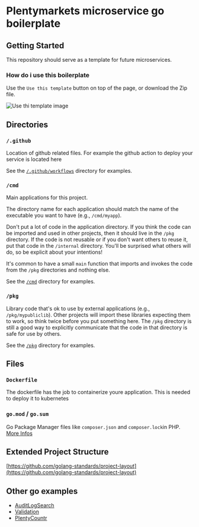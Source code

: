 # Plentymarkets microservice go boilerplate

## Getting Started

This repository should serve as a template for future microservices.

### How do i use this boilerplate
Use the `Use this template` button on top of the page, or download the Zip file.

![Use thi template image](https://user-images.githubusercontent.com/9029015/107752501-2198ae00-6d1f-11eb-9807-93ded5471996.png)

## Directories

### `/.github`

Location of github related files. For example the github action to deploy your service is located here

See the [`/.github/workflows`](.github/workflows) directory for examples.

### `/cmd`

Main applications for this project.

The directory name for each application should match the name of the executable you want to have (e.g., `/cmd/myapp`).

Don't put a lot of code in the application directory. If you think the code can be imported and used in other projects, then it should live in the `/pkg` directory. If the code is not reusable or if you don't want others to reuse it, put that code in the `/internal` directory. You'll be surprised what others will do, so be explicit about your intentions!

It's common to have a small `main` function that imports and invokes the code from the `/pkg` directories and nothing else.

See the [`/cmd`](cmd) directory for examples.

### `/pkg`

Library code that's ok to use by external applications (e.g., `/pkg/mypubliclib`). Other projects will import these libraries expecting them to work, so think twice before you put something here. The `/pkg` directory is still a good way to explicitly communicate that the code in that directory is safe for use by others. 

See the [`/pkg`](pkg) directory for examples.

## Files

### `Dockerfile`

The dockerfile has the job to containerize youre application. This is needed to deploy it to kubernetes

### `go.mod` / `go.sum`

Go Package Manager files like `composer.json` and `composer.lock`in PHP. [More Infos](https://github.com/golang/go/wiki/Modules)

## Extended Project Structure
[https://github.com/golang-standards/project-layout](https://github.com/golang-standards/project-layout)

## Other go examples

- [AuditLogSearch](https://github.com/plentymarkets/audit-log-search)
- [Validation](https://github.com/plentymarkets/microservice-validation)
- [PlentyCountr](https://github.com/plentymarkets/plentycountr)
